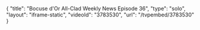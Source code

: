 {
    "title": "Bocuse d'Or All-Clad Weekly News Episode 36",
    "type": "solo",
    "layout": "iframe-static",
    "videoId": "3783530",
    "url": "\/tvpembed\/3783530"
}
